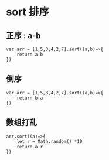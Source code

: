 # sort 排序

## 正序 : a-b

```
var arr = [1,5,3,4,2,7].sort((a,b)=>{
    return a-b
})
```

## 倒序

```
var arr = [1,5,3,4,2,7].sort((a,b)=>{
    return b-a
})
```

## 数组打乱

```
arr.sort((a)=>{
    let r = Math.random() *10
    return a-r
})
```
